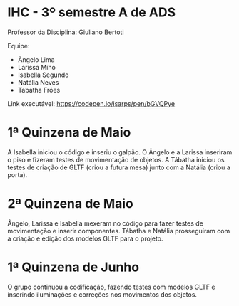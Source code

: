 # IHC - 3º semestre A de ADS

Professor da Disciplina: Giuliano Bertoti 

Equipe:
 - Ângelo Lima
 - Larissa Miho
 - Isabella Segundo
 - Natália Neves
 - Tabatha Fróes

Link executável: https://codepen.io/isarps/pen/bGVQPye


# 1ª Quinzena de Maio
A Isabella iniciou o código e inseriu o galpão. O Ângelo e a Larissa inseriram o piso e fizeram testes de movimentação de objetos. A Tábatha iniciou os testes de criação de GLTF (criou a futura mesa) junto com a Natália (criou a porta).

# 2ª Quinzena de Maio
Ângelo, Larissa e Isabella mexeram no código para fazer testes de movimentação e inserir componentes.
Tábatha e Natália prosseguiram com a criação e edição dos modelos GLTF para o projeto.

# 1ª Quinzena de Junho
O grupo continuou a codificação, fazendo testes com modelos GLTF e inserindo iluminações e correções nos movimentos dos objetos.
